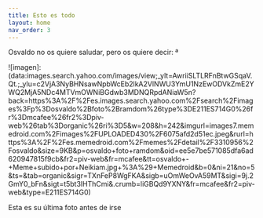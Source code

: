 ```yaml
---
title: Esto es todo
layout: home
nav_order: 3
---
```


Osvaldo no os quiere saludar, pero os quiere decir: ª




![imagen]: (data:images.search.yahoo.com/images/view;_ylt=AwriiSLTLRFnBtwGSqaV.Qt.;_ylu=c2VjA3NyBHNsawNpbWcEb2lkA2VlNWU3YmU1NzEwODVkZmE2YWQ2MjA5NDc4MTVmOWNiBGdwb3MDNQRpdANiaW5n?back=https%3A%2F%2Fes.images.search.yahoo.com%2Fsearch%2Fimages%3Fp%3Dosvaldo%2Bfoto%2Bramdom%26type%3DE211ES714G0%26fr%3Dmcafee%26fr2%3Dpiv-web%26tab%3Dorganic%26ri%3D5&w=208&h=242&imgurl=images7.memedroid.com%2Fimages%2FUPLOADED430%2F6075afd2d51ec.jpeg&rurl=https%3A%2F%2Fes.memedroid.com%2Fmemes%2Fdetail%2F3310956%2Fosvaldo&size=9KB&p=osvaldo+foto+ramdom&oid=ee5e7be571085dfa6ad620947815f9cb&fr2=piv-web&fr=mcafee&tt=osvaldo+-+Meme+subido+por+Neikiam.jpg+%3A%29+Memedroid&b=0&ni=21&no=5&ts=&tab=organic&sigr=TXnFeP8WgFKA&sigb=uOmWeOvA59MT&sigi=9j.2GmY0_bFn&sigt=t5bt3lHThCmi&.crumb=liGBQd9YXNY&fr=mcafee&fr2=piv-web&type=E211ES714G0)

Esta es su última foto antes de irse
